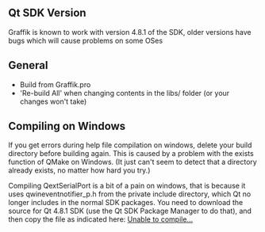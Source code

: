 Qt SDK Version
--------------

Graffik is known to work with version 4.8.1 of the SDK, older versions have bugs which will cause problems on some OSes

General
-------

* Build from Graffik.pro
* 'Re-build All' when changing contents in the libs/ folder (or your changes won't take)

Compiling on Windows
--------------------

If you get errors during help file compilation on windows, delete your build directory before building again. This is caused by a problem with the exists function of QMake on Windows.  (It just can't seem to detect that a directory already exists, no matter how hard you try.)

Compiling QextSerialPort is a bit of a pain on windows, that is because it uses qwineventnotifier_p.h from the private include directory, which Qt no longer includes in the normal SDK packages.  You need to download the source for Qt 4.8.1 SDK (use the Qt SDK Package Manager to do that), and then copy the file as indicated here: [Unable to compile...](http://qt-project.org/forums/viewthread/13232/#76850) 



